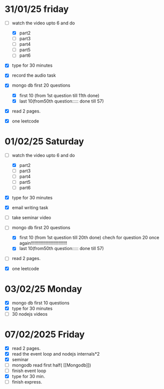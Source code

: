 

# 31/01/25 friday

- [ ] watch the video upto 6 and do
    - [x] part2
    - [ ] part3 
    - [ ] part4
    - [ ] part5
    - [ ] part6
- [x] type for 30 minutes 
- [x] record the audio task
- [x] mongo db first 20 questions
  - [x] first 10 (from 1st question till 11th done)
  - [x] last 10(from50th question::::: done till 57)
- [x] read 2 pages.
- [x] one leetcode



# 01/02/25 Saturday

- [ ] watch the video upto 6 and do
    - [x] part2
    - [ ] part3 
    - [ ] part4
    - [ ] part5
    - [ ] part6

- [x] type for 30 minutes 
- [x] email writing task
- [ ] take seminar video
- [ ] mongo db first 20 questions
  - [x] first 10 (from 1st question till 20th done) chech for question 20 once again!!!!!!!!!!!!!!!!!!!!!!!!!!!!!
  - [x] last 10(from50th question::::: done till 57)
- [ ] read 2 pages.
- [x] one leetcode



# 03/02/25 Monday
- [x] mongo db first 10 questions
- [x] type for 30 minutes 
- [ ] 30 nodejs videos

# 07/02/2025 Friday
- [x] read 2 pages.
- [x] read the event loop and nodejs internals*2
- [x] seminar
- [ ] mongodb read first half( [[Mongodb]])
- [ ] finish event loop
- [x] type for 30 min.
- [ ] finish express.